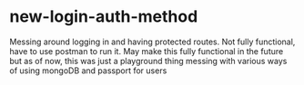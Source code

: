 # new-login-auth-method
Messing around logging in and having protected routes. Not fully functional, have to use postman to run it. May make this fully functional in the future but as of now, this was just a playground thing messing with various ways of using mongoDB and passport for users
